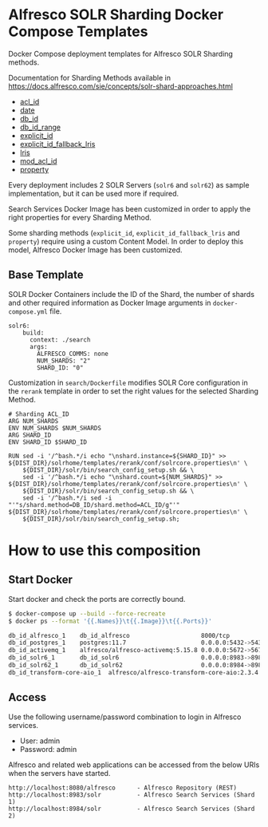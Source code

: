 # Alfresco SOLR Sharding Docker Compose Templates

Docker Compose deployment templates for Alfresco SOLR Sharding methods.

Documentation for Sharding Methods available in https://docs.alfresco.com/sie/concepts/solr-shard-approaches.html

* [acl_id](acl_id)
* [date](date)
* [db_id](db_id)
* [db_id_range](db_id_range)
* [explicit_id](explicit_id)
* [explicit_id_fallback_lris](explicit_id_fallback_lris)
* [lris](lris)
* [mod_acl_id](mod_acl_id)
* [property](property)

Every deployment includes 2 SOLR Servers (`solr6` and `solr62`) as sample implementation, but it can be used more if required.

Search Services Docker Image has been customized in order to apply the right properties for every Sharding Method.

Some sharding methods (`explicit_id`, `explicit_id_fallback_lris` and `property`) require using a custom Content Model. In order to deploy this model, Alfresco Docker Image has been customized.

## Base Template

SOLR Docker Containers include the ID of the Shard, the number of shards and other required information as Docker Image arguments in `docker-compose.yml` file.

```
solr6:
    build:
      context: ./search
      args:
        ALFRESCO_COMMS: none
        NUM_SHARDS: "2"
        SHARD_ID: "0"
```

Customization in `search/Dockerfile` modifies SOLR Core configuration in the `rerank` template in order to set the right values for the selected Sharding Method.

```
# Sharding ACL_ID
ARG NUM_SHARDS
ENV NUM_SHARDS $NUM_SHARDS
ARG SHARD_ID
ENV SHARD_ID $SHARD_ID

RUN sed -i '/^bash.*/i echo "\nshard.instance=${SHARD_ID}" >> ${DIST_DIR}/solrhome/templates/rerank/conf/solrcore.properties\n' \
    ${DIST_DIR}/solr/bin/search_config_setup.sh && \
    sed -i '/^bash.*/i echo "\nshard.count=${NUM_SHARDS}" >> ${DIST_DIR}/solrhome/templates/rerank/conf/solrcore.properties\n' \
    ${DIST_DIR}/solr/bin/search_config_setup.sh && \
    sed -i '/^bash.*/i sed -i "'"s/shard.method=DB_ID/shard.method=ACL_ID/g"'" ${DIST_DIR}/solrhome/templates/rerank/conf/solrcore.properties\n' \
    ${DIST_DIR}/solr/bin/search_config_setup.sh;
```

# How to use this composition

## Start Docker

Start docker and check the ports are correctly bound.

```bash
$ docker-compose up --build --force-recreate
$ docker ps --format '{{.Names}}\t{{.Image}}\t{{.Ports}}'

db_id_alfresco_1    db_id_alfresco                    8000/tcp
db_id_postgres_1    postgres:11.7                     0.0.0.0:5432->5432/tcp
db_id_activemq_1    alfresco/alfresco-activemq:5.15.8 0.0.0.0:5672->5672/tcp, ...
db_id_solr6_1       db_id_solr6                       0.0.0.0:8983->8983/tcp
db_id_solr62_1      db_id_solr62                      0.0.0.0:8984->8983/tcp
db_id_transform-core-aio_1	alfresco/alfresco-transform-core-aio:2.3.4	0.0.0.0:8090->8090/tcp
```

## Access

Use the following username/password combination to login in Alfresco services.

 - User: admin
 - Password: admin

Alfresco and related web applications can be accessed from the below URIs when the servers have started.

```
http://localhost:8080/alfresco      - Alfresco Repository (REST)
http://localhost:8983/solr          - Alfresco Search Services (Shard 1)
http://localhost:8984/solr          - Alfresco Search Services (Shard 2)
```
